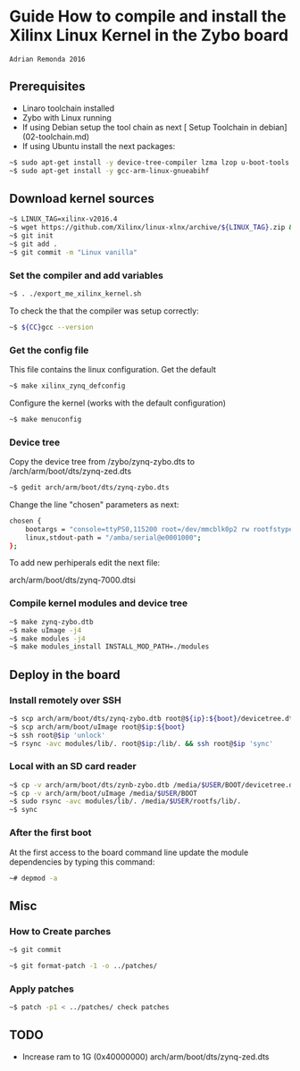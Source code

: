 # Guide How to compile and install the Xilinx Linux Kernel in the Zybo board
    Adrian Remonda 2016

## Prerequisites

*   Linaro toolchain installed
*   Zybo with Linux running
*   If using Debian setup the tool chain as next [ Setup Toolchain in debian] (02-toolchain.md)
*   If using Ubuntu install the next packages:
    
```sh
~$ sudo apt-get install -y device-tree-compiler lzma lzop u-boot-tools 
~$ sudo apt-get install -y gcc-arm-linux-gnueabihf
```

## Download kernel sources

```sh
~$ LINUX_TAG=xilinx-v2016.4
~$ wget https://github.com/Xilinx/linux-xlnx/archive/${LINUX_TAG}.zip && unzip ${LINUX_TAG}.zip && cd linux-xlnx-${LINUX_TAG}
~$ git init
~$ git add .
~$ git commit -m "Linux vanilla"

```

### Set the compiler and add variables
```sh
~$ . ./export_me_xilinx_kernel.sh
```    
To check the that the compiler was setup correctly:

```sh   
~$ ${CC}gcc --version
```    

### Get the config file

This file contains the linux configuration. Get the default

```sh    
~$ make xilinx_zynq_defconfig
```		
Configure the kernel (works with the default configuration)
```sh
~$ make menuconfig
```
			
### Device tree

Copy the device tree from <thi repo>/zybo/zynq-zybo.dts to <kernel>/arch/arm/boot/dts/zynq-zed.dts 

```sh
~$ gedit arch/arm/boot/dts/zynq-zybo.dts
```
Change the line "chosen" parameters as next:
```sh
chosen {
	bootargs = "console=ttyPS0,115200 root=/dev/mmcblk0p2 rw rootfstype=ext4 rootwait earlyprintk";
	linux,stdout-path = "/amba/serial@e0001000";
};
```

To add new perhiperals edit the next file:

arch/arm/boot/dts/zynq-7000.dtsi
       
### Compile kernel modules and device tree

```sh
~$ make zynq-zybo.dtb
~$ make uImage -j4
~$ make modules -j4
~$ make modules_install INSTALL_MOD_PATH=./modules
```


## Deploy in the board

### Install remotely over SSH
```sh
~$ scp arch/arm/boot/dts/zynq-zybo.dtb root@${ip}:${boot}/devicetree.dtb
~$ scp arch/arm/boot/uImage root@$ip:${boot}
~$ ssh root@$ip 'unlock'
~$ rsync -avc modules/lib/. root@$ip:/lib/. && ssh root@$ip 'sync'
```   
    
### Local with an SD card reader

```sh
~$ cp -v arch/arm/boot/dts/zynb-zybo.dtb /media/$USER/BOOT/devicetree.dtb
~$ cp -v arch/arm/boot/uImage /media/$USER/BOOT
~$ sudo rsync -avc modules/lib/. /media/$USER/rootfs/lib/.
~$ sync

```   

### After the first boot

At the first access to the board command line update the module dependencies by typing this command:
```sh
~# depmod -a
```

## Misc
		
### How to Create parches
```sh
~$ git commit

~$ git format-patch -1 -o ../patches/		
```

### Apply patches
```sh
~$ patch -p1 < ../patches/ check patches
```

## TODO 

* Increase ram to 1G (0x40000000) arch/arm/boot/dts/zynq-zed.dts


